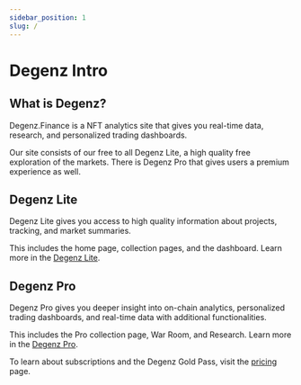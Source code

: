 ```yaml
---
sidebar_position: 1
slug: /
---
```


# Degenz Intro

## What is Degenz?
Degenz.Finance is a NFT analytics site that gives you real-time data, research, and personalized trading dashboards. 

Our site consists of our free to all Degenz Lite, a high quality free
exploration of the markets. There is Degenz Pro that gives users a premium experience
as well.

## Degenz Lite

Degenz Lite gives you access to high quality information about projects, tracking,
and market summaries.

This includes the home page, collection pages, and the dashboard. Learn more 
in the [Degenz Lite](./DegenzLite/CollectionPage.md).

## Degenz Pro

Degenz Pro gives you deeper insight into on-chain analytics, personalized trading
dashboards, and real-time data with additional functionalities.

This includes the Pro collection page, War Room, and Research. Learn more 
in the [Degenz Pro](./DegenzPro/CollectionPage.md).

To learn about subscriptions and the Degenz Gold Pass, visit the [pricing](./Pricing) page.